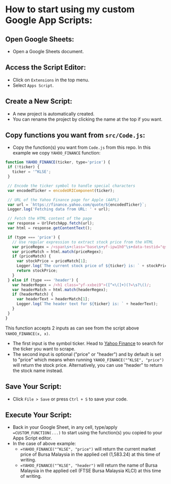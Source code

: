 # How to start using my custom Google App Scripts:

## Open Google Sheets:
   - Open a Google Sheets document.

## Access the Script Editor:
   - Click on `Extensions` in the top menu.
   - Select `Apps Script`.

## Create a New Script:
   - A new project is automatically created.
   - You can rename the project by clicking the name at the top if you want.

## Copy functions you want from `src/Code.js`:
   - Copy the function(s) you want from `Code.js` from this repo. In this example we copy `YAHOO_FINANCE` function:
   ```javascript
   function YAHOO_FINANCE(ticker, type='price') {
    if (!ticker) {
      ticker = '^KLSE';
    }
   
    // Encode the ticker symbol to handle special characters
    var encodedTicker = encodeURIComponent(ticker);
   
    // URL of the Yahoo Finance page for Apple (AAPL)
    var url = `https://finance.yahoo.com/quote/${encodedTicker}`;
    Logger.log('Fetching data from URL: ' + url);
   
    // Fetch the HTML content of the page
    var response = UrlFetchApp.fetch(url);
    var html = response.getContentText();
   
    if (type === 'price') {
      // Use regular expression to extract stock price from the HTML
      var priceRegex = /<span\s+class="base\s+yf-ipw1h0"\s+data-testid="qsp-price">([\d,\.]+)\s*<\/span>/;
      var priceMatch = html.match(priceRegex);
      if (priceMatch) {
        var stockPrice = priceMatch[1];
        Logger.log(`The current stock price of ${ticker} is: ` + stockPrice);
        return stockPrice;
      }
    } else if (type === 'header') {
      var headerRegex = /<h1 class="yf-xxbei9">([^<\(]+)(?=\s?\()/;
      var headerMatch = html.match(headerRegex);
      if (headerMatch) {
        var headerText = headerMatch[1];
        Logger.log(`The header text for ${ticker} is: ` + headerText);
      }
    }
   }
   ```
   This function accepts 2 inputs as can see from the script above `YAHOO_FINANCE(x, x)`.
   - The first input is the symbol ticker. Head to [Yahoo Finance](https://finance.yahoo.com/) to search for the ticker you want to scrape.
   - The second input is optional ("price" or "header") and by default is set to "price" which means when running `YAHOO_FINANCE("^KLSE", "price")` will return the stock price. Alternatively, you can use "header" to return the stock name instead.

## Save Your Script:
   - Click `File > Save` or press `Ctrl + S` to save your code.

## Execute Your Script:
   - Back in your Google Sheet, in any cell, type/apply `=CUSTOM_FUNCTION(...)` to start using the function(s) you copied to your Apps Script editor.
   - In the case of above example: 
      - `=YAHOO_FINANCE("^KLSE", "price")` will return the current market price of Bursa Malaysia in the applied cell (1,583.24) at this time of writing.
      - `=YAHOO_FINANCE("^KLSE", "header")` will return the name of Bursa Malaysia in the applied cell (FTSE Bursa Malaysia KLCI) at this time of writing.
